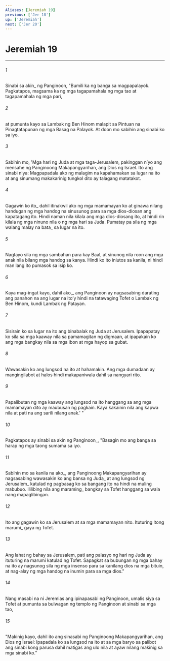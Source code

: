 ```yaml
---
Aliases: [Jeremiah 19]
previous: ['Jer 18']
up: ['Jeremiah']
next: ['Jer 20']
---
```

# Jeremiah 19

***






















###### 1 










Sinabi sa akin_ ng Panginoon, "Bumili ka ng banga sa magpapalayok. Pagkatapos, magsama ka ng mga tagapamahala ng mga tao at tagapamahala ng mga pari, 





















###### 2 










at pumunta kayo sa Lambak ng Ben Hinom malapit sa Pintuan na Pinagtatapunan ng mga Basag na Palayok. At doon mo sabihin ang sinabi ko sa iyo. 





















###### 3 










Sabihin mo, 'Mga hari ng Juda at mga taga-Jerusalem, pakinggan nʼyo ang mensahe ng Panginoong Makapangyarihan, ang Dios ng Israel. Ito ang sinabi niya: Magpapadala ako ng malagim na kapahamakan sa lugar na ito at ang sinumang makakarinig tungkol dito ay talagang matatakot. 





















###### 4 










Gagawin ko ito_ dahil itinakwil ako ng mga mamamayan ko at ginawa nilang handugan ng mga handog na sinusunog para sa mga dios-diosan ang kapatagang ito. Hindi naman nila kilala ang mga dios-diosang ito, at hindi rin kilala ng mga ninuno nila o ng mga hari sa Juda. Pumatay pa sila ng mga walang malay na bata_ sa lugar na ito. 





















###### 5 










Nagtayo sila ng mga sambahan para kay Baal, at sinunog nila roon ang mga anak nila bilang mga handog sa kanya. Hindi ko ito iniutos sa kanila, ni hindi man lang ito pumasok sa isip ko. 





















###### 6 










Kaya mag-ingat kayo, dahil ako,_ ang Panginoon ay nagsasabing darating ang panahon na ang lugar na itoʼy hindi na tatawaging Tofet o Lambak ng Ben Hinom, kundi Lambak ng Patayan. 





















###### 7 










Sisirain ko sa lugar na ito ang binabalak ng Juda at Jerusalem. Ipapapatay ko sila sa mga kaaway nila sa pamamagitan ng digmaan, at ipapakain ko ang mga bangkay nila sa mga ibon at mga hayop sa gubat. 





















###### 8 










Wawasakin ko ang lungsod na ito at hahamakin. Ang mga dumadaan ay mangingilabot at halos hindi makapaniwala dahil sa nangyari rito. 





















###### 9 










Papalibutan ng mga kaaway ang lungsod na ito hanggang sa ang mga mamamayan dito ay maubusan ng pagkain. Kaya kakainin nila ang kapwa nila at pati na ang sarili nilang anak.' " 





















###### 10 










Pagkatapos ay sinabi sa akin ng Panginoon_, "Basagin mo ang banga sa harap ng mga taong sumama sa iyo. 





















###### 11 










Sabihin mo sa kanila na ako_, ang Panginoong Makapangyarihan ay nagsasabing wawasakin ko ang bansa ng Juda_ at ang lungsod ng Jerusalem_ katulad ng pagbasag ko sa bangang ito na hindi na muling mabubuo. Ililibing nila ang maraming_ bangkay sa Tofet hanggang sa wala nang mapaglibingan. 





















###### 12 










Ito ang gagawin ko sa Jerusalem at sa mga mamamayan nito. Ituturing itong marumi_ gaya ng Tofet. 





















###### 13 










Ang lahat ng bahay sa Jerusalem, pati ang palasyo ng hari ng Juda ay ituturing na marumi katulad ng Tofet. Sapagkat sa bubungan ng mga bahay na ito ay nagsunog sila ng mga insenso para sa kanilang dios na mga bituin, at nag-alay ng mga handog na inumin para sa mga dios." 





















###### 14 










Nang masabi na ni Jeremias ang ipinapasabi ng Panginoon, umalis siya sa Tofet at pumunta sa bulwagan ng templo ng Panginoon at sinabi sa mga tao, 





















###### 15 










"Makinig kayo, dahil ito ang sinasabi ng Panginoong Makapangyarihan, ang Dios ng Israel: Ipapadala ko sa lungsod na ito at sa mga baryo sa palibot ang sinabi kong parusa dahil matigas ang ulo nila at ayaw nilang makinig sa mga sinabi ko."
